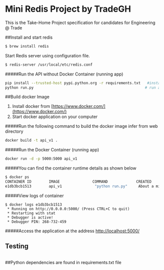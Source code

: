 # Mini Redis Project by TradeGH
This is the Take-Home Project specification for candidates for Engineering @ Trade


##Install and start redis
```bash
$ brew install redis
```

Start Redis server using configuration file.
```bash
$ redis-server /usr/local/etc/redis.conf
```

#####Run the API without Docker Container (running app)
```sh
pip install --trusted-host pypi.python.org -r requirements.txt   #install project dependencies
python run.py                                                   # run api
```


##Build docker Image

1. Install docker from [https://www.docker.com/](https://www.docker.com/)
2. Start docker application on your computer

#####Run the following command to build the docker image infer from web directory
```sh
docker build -t api_v1 .
```


#####Run the Docker Container (running app)
```sh
docker run -d -p 5000:5000 api_v1
```

#####You can find the container runtime details as shown below
```bash
$ docker ps
CONTAINER ID        IMAGE               COMMAND             CREATED              STATUS              PORTS                    NAMES
e1db3bcb1513        api_v1               "python run.py"     About a minute ago   Up About a minute   0.0.0.0:5000->5000/tcp   heuristic_hopper

```

#####View logs of container
```
$ docker logs e1db3bcb1513
 * Running on http://0.0.0.0:5000/ (Press CTRL+C to quit)
 * Restarting with stat
 * Debugger is active!
 * Debugger PIN: 268-732-459
```


#####Access the application at the address [http://localhost:5000/](http://localhost:5000/)

## Testing
```bash

```

##Python dependencies are found in requirements.txt file









